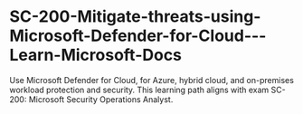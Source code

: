 # SC-200-Mitigate-threats-using-Microsoft-Defender-for-Cloud---Learn-Microsoft-Docs
Use Microsoft Defender for Cloud, for Azure, hybrid cloud, and on-premises workload protection and security. This learning path aligns with exam SC-200: Microsoft Security Operations Analyst.
